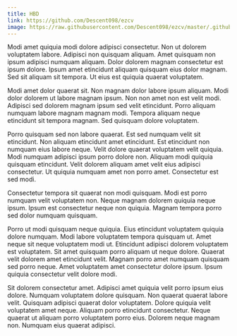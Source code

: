 ```yaml
---
title: HBD
link: https://github.com/Descent098/ezcv
image: https://raw.githubusercontent.com/Descent098/ezcv/master/.github/logo.png
---
```


Modi amet quiquia modi dolore adipisci consectetur. Non ut dolorem voluptatem labore. Adipisci non quisquam aliquam. Amet quisquam non ipsum adipisci numquam aliquam. Dolor dolorem magnam consectetur est ipsum dolore. Ipsum amet etincidunt aliquam quisquam eius dolor magnam. Sed sit aliquam sit tempora. Ut eius est quiquia quaerat voluptatem.

Modi amet dolor quaerat sit. Non magnam dolor labore ipsum aliquam. Modi dolor dolorem ut labore magnam ipsum. Non non amet non est velit modi. Adipisci sed dolorem magnam ipsum sed velit etincidunt. Porro aliquam numquam labore magnam magnam modi. Tempora aliquam neque etincidunt sit tempora magnam. Sed quisquam dolore voluptatem.

Porro quisquam sed non labore quaerat. Est sed numquam velit sit etincidunt. Non aliquam etincidunt amet etincidunt. Est etincidunt non numquam eius labore neque. Velit dolore quaerat voluptatem velit quiquia. Modi numquam adipisci ipsum porro dolore non. Aliquam modi quiquia quisquam etincidunt. Velit dolorem aliquam amet velit eius adipisci consectetur. Ut quiquia numquam amet non porro amet. Consectetur est sed modi.

Consectetur tempora sit quaerat non modi quisquam. Modi est porro numquam velit voluptatem non. Neque magnam dolorem quiquia neque ipsum. Ipsum est consectetur neque non quiquia. Magnam tempora porro sed dolor numquam quisquam.

Porro ut modi quisquam neque quiquia. Eius etincidunt voluptatem quiquia dolore numquam. Modi labore voluptatem tempora quisquam ut. Amet neque sit neque voluptatem modi ut. Etincidunt adipisci dolorem voluptatem est voluptatem. Sit amet quisquam porro aliquam ut neque dolore. Quaerat velit dolorem amet etincidunt velit. Magnam porro amet numquam quisquam sed porro neque. Amet voluptatem amet consectetur dolore ipsum. Ipsum quiquia consectetur velit dolore modi.

Sit dolorem consectetur amet. Adipisci amet quiquia velit porro ipsum eius dolore. Numquam voluptatem dolore quisquam. Non quaerat quaerat labore velit. Quisquam adipisci quaerat dolor voluptatem. Dolore quiquia velit voluptatem amet neque. Aliquam porro etincidunt consectetur. Neque quaerat ut aliquam porro voluptatem porro eius. Dolorem neque magnam non. Numquam eius quaerat adipisci.
    